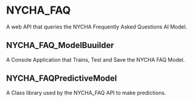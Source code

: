 # NYCHA_FAQ
A web API that queries the NYCHA Frequently Asked Questions AI Model.

## NYCHA_FAQ_ModelBuuilder
A Console Application that Trains, Test and Save the NYCHA FAQ Model.

## NYCHA_FAQPredictiveModel
A Class library used by the NYCHA_FAQ API to make predictions.
